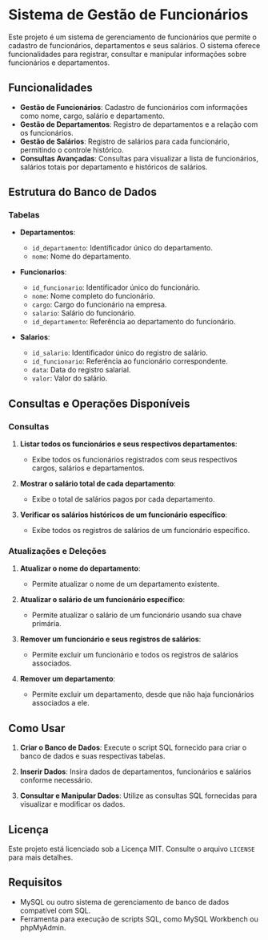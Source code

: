 # Sistema de Gestão de Funcionários

Este projeto é um sistema de gerenciamento de funcionários que permite o cadastro de funcionários, departamentos e seus salários. O sistema oferece funcionalidades para registrar, consultar e manipular informações sobre funcionários e departamentos.

## Funcionalidades

- **Gestão de Funcionários**: Cadastro de funcionários com informações como nome, cargo, salário e departamento.
- **Gestão de Departamentos**: Registro de departamentos e a relação com os funcionários.
- **Gestão de Salários**: Registro de salários para cada funcionário, permitindo o controle histórico.
- **Consultas Avançadas**: Consultas para visualizar a lista de funcionários, salários totais por departamento e históricos de salários.

## Estrutura do Banco de Dados

### Tabelas

- **Departamentos**:
  - `id_departamento`: Identificador único do departamento.
  - `nome`: Nome do departamento.

- **Funcionarios**:
  - `id_funcionario`: Identificador único do funcionário.
  - `nome`: Nome completo do funcionário.
  - `cargo`: Cargo do funcionário na empresa.
  - `salario`: Salário do funcionário.
  - `id_departamento`: Referência ao departamento do funcionário.

- **Salarios**:
  - `id_salario`: Identificador único do registro de salário.
  - `id_funcionario`: Referência ao funcionário correspondente.
  - `data`: Data do registro salarial.
  - `valor`: Valor do salário.

## Consultas e Operações Disponíveis

### Consultas

1. **Listar todos os funcionários e seus respectivos departamentos**:
   - Exibe todos os funcionários registrados com seus respectivos cargos, salários e departamentos.

2. **Mostrar o salário total de cada departamento**:
   - Exibe o total de salários pagos por cada departamento.

3. **Verificar os salários históricos de um funcionário específico**:
   - Exibe todos os registros de salários de um funcionário específico.

### Atualizações e Deleções

1. **Atualizar o nome do departamento**:
   - Permite atualizar o nome de um departamento existente.

2. **Atualizar o salário de um funcionário específico**:
   - Permite atualizar o salário de um funcionário usando sua chave primária.

3. **Remover um funcionário e seus registros de salários**:
   - Permite excluir um funcionário e todos os registros de salários associados.

4. **Remover um departamento**:
   - Permite excluir um departamento, desde que não haja funcionários associados a ele.

## Como Usar

1. **Criar o Banco de Dados**:
   Execute o script SQL fornecido para criar o banco de dados e suas respectivas tabelas.

2. **Inserir Dados**:
   Insira dados de departamentos, funcionários e salários conforme necessário.

3. **Consultar e Manipular Dados**:
   Utilize as consultas SQL fornecidas para visualizar e modificar os dados.

## Licença

Este projeto está licenciado sob a Licença MIT. Consulte o arquivo `LICENSE` para mais detalhes.

## Requisitos

- MySQL ou outro sistema de gerenciamento de banco de dados compatível com SQL.
- Ferramenta para execução de scripts SQL, como MySQL Workbench ou phpMyAdmin.
